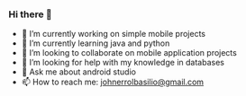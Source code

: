 ### Hi there 👋



- 🔭 I’m currently working on simple mobile projects 
- 🌱 I’m currently learning java and python
- 👯 I’m looking to collaborate on mobile application projects 
- 🤔 I’m looking for help with my knowledge in databases
- 💬 Ask me about android studio
- 📫 How to reach me: johnerrolbasilio@gmail.com

